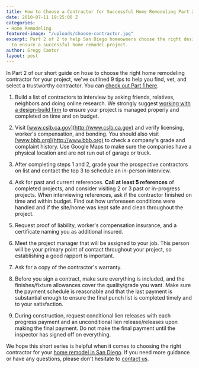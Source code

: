 ```yaml
---
title: How to Choose a Contractor for Successful Home Remodeling Part 2
date: 2010-07-11 19:25:00 Z
categories:
- Home Remodeling
featured-image: "/uploads/choose-contractor.jpg"
excerpt: Part 2 of 2 to help San Diego homeowners choose the right design-build contractor
  to ensure a successful home remodel project.
author: Gregg Cantor
layout: post
---
```


In Part 2 of our short guide on hose to choose the right home remodeling contractor for your project, we've outlined 9 tips to help you find, vet, and select a trustworthy contractor. You can [check out Part 1 here](/how-to-choose-a-contractor-for-successful-home-remodeling-part-1/).

1. Build a list of contractors to interview by asking friends, relatives, neighbors and doing online research. We strongly suggest [working with a design-build firm](/why-choose-design-build-for-your-home-project/) to ensure your project is managed properly and completed on time and on budget.

2. Visit [www.cslb.ca.gov](http://www.cslb.ca.gov) and verify licensing, worker's compensation, and bonding. You should also visit [www.bbb.org](http://www.bbb.org) to check a company's grade and complaint history. Use Google Maps to make sure the companies have a physical location and are not run out of garage or truck.

3. After completing steps 1 and 2, grade your the prospective contractors on list and contact the top 3 to schedule an in-person interview.

4. Ask for past and current references. **Call at least 5 references** of completed projects, and consider visiting 2 or 3 past or in-progress projects. When interviewing references, ask if the contractor finished on time and within budget. Find out how unforeseen conditions were handled and if the site/home was kept safe and clean throughout the project.

5. Request proof of liability, worker's compensation insurance, and a certificate naming you as additional insured.

6. Meet the project manager that will be assigned to your job. This person will be your primary point of contact throughout your project, so establishing a good rapport is important.

7. Ask for a copy of the contractor's warranty.

8. Before you sign a contract, make sure everything is included, and the finishes/fixture allowances cover the quality/grade you want. Make sure the payment schedule is reasonable and that the last payment is substantial enough to ensure the final punch list is completed timely and to your satisfaction.

9. During construction, request conditional lien releases with each progress payment and an unconditional lien release/releases upon making the final payment. Do not make the final payment until the inspector has signed off on everything.

We hope this short series is helpful when it comes to choosing the right contractor for your [home remodel in San Diego](/san-diego-home-remodel-services). If you need more guidance or have any questions, please don't hesitate to [contact us](#quick-contact).
